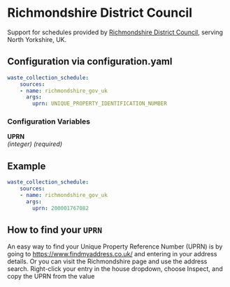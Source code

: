 # Richmondshire District Council

Support for schedules provided by [Richmondshire District Council](https://www.richmondshire.gov.uk/bins-and-recycling/), serving North Yorkshire, UK.

## Configuration via configuration.yaml

```yaml
waste_collection_schedule:
    sources:
    - name: richmondshire_gov_uk
      args:
        uprn: UNIQUE_PROPERTY_IDENTIFICATION_NUMBER

```

### Configuration Variables

**UPRN**  
*(integer) (required)*

## Example

```yaml
waste_collection_schedule:
    sources:
    - name: richmondshire_gov_uk
      args:
        uprn: 200001767082
```

## How to find your `UPRN`

An easy way to find your Unique Property Reference Number (UPRN) is by going to https://www.findmyaddress.co.uk/ and entering in your address details. Or you can visit the Richmondshire page and use the address search. Right-click your entry in the house dropdown, choose Inspect, and copy the UPRN from the value